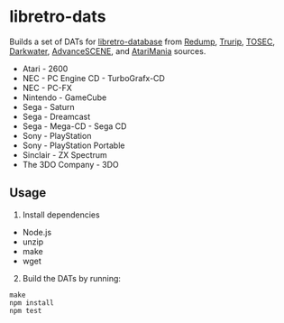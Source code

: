 # libretro-dats

Builds a set of DATs for [libretro-database](http://github.com/libretro/libretro-database) from [Redump](http://redump.org/), [Trurip](http://trurip.org/), [TOSEC](http://www.tosecdev.org/), [Darkwater](http://darkwater.info), [AdvanceSCENE](http://www.advanscene.com), and [AtariMania](http://www.atarimania.com/) sources.

- Atari - 2600
- NEC - PC Engine CD - TurboGrafx-CD
- NEC - PC-FX
- Nintendo - GameCube
- Sega - Saturn
- Sega - Dreamcast
- Sega - Mega-CD - Sega CD
- Sony - PlayStation
- Sony - PlayStation Portable
- Sinclair - ZX Spectrum
- The 3DO Company - 3DO

## Usage

1. Install dependencies

  - Node.js
  - unzip
  - make
  - wget

2. Build the DATs by running:
  ```
  make
  npm install
  npm test
  ```
